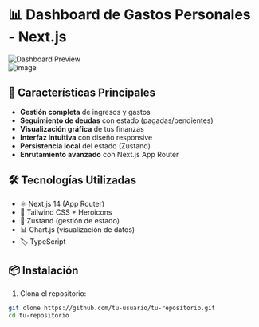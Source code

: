 
# 📊 Dashboard de Gastos Personales - Next.js

![Dashboard Preview](https://i.imgur.com/JQh8GXp.png)  
![image](https://github.com/user-attachments/assets/a084f349-161c-49f8-90f2-ad03c23fbca7)

## 🚀 Características Principales

- **Gestión completa** de ingresos y gastos
- **Seguimiento de deudas** con estado (pagadas/pendientes)
- **Visualización gráfica** de tus finanzas
- **Interfaz intuitiva** con diseño responsive
- **Persistencia local** del estado (Zustand)
- **Enrutamiento avanzado** con Next.js App Router

## 🛠 Tecnologías Utilizadas

- ⚛️ Next.js 14 (App Router)
- 🎨 Tailwind CSS + Heroicons
- 🧠 Zustand (gestión de estado)
- 📊 Chart.js (visualización de datos)
- 🏷 TypeScript

## 📦 Instalación

1. Clona el repositorio:
```bash
git clone https://github.com/tu-usuario/tu-repositorio.git
cd tu-repositorio
